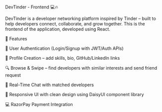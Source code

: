 DevTinder - Frontend 💻🔥

DevTinder is a developer networking platform inspired by Tinder – built to help developers connect, collaborate, and grow together. This is the frontend of the application, developed using React.

🚀 Features

👤 User Authentication (Login/Signup with JWT/Auth APIs)

📝 Profile Creation – add skills, bio, GitHub/LinkedIn links

🔍 Browse & Swipe – find developers with similar interests and send friend request

💬 Real-Time Chat with matched developers

🎨 Responsive UI with clean design using DaisyUI component library

💻 RazorPay Payment Integration
